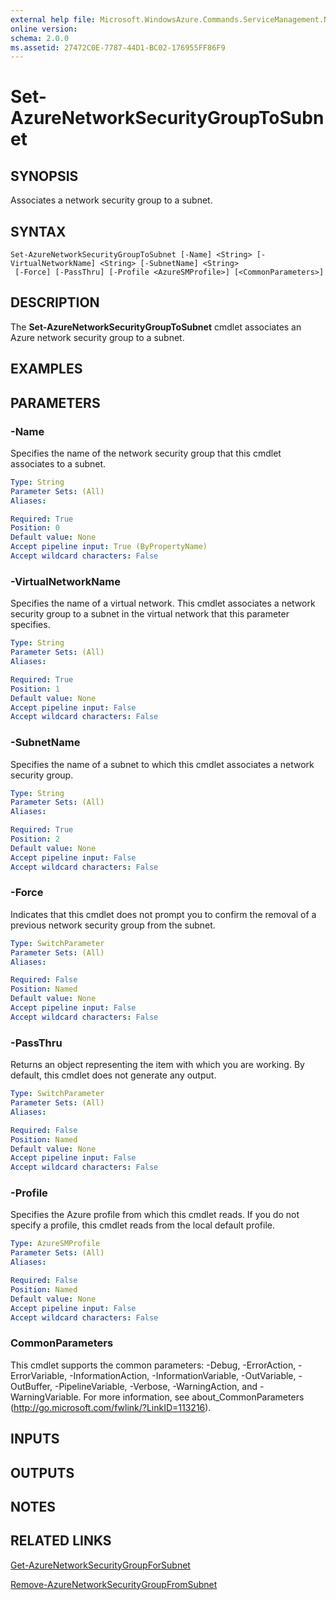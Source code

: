 ```yaml
---
external help file: Microsoft.WindowsAzure.Commands.ServiceManagement.Network.dll-Help.xml
online version: 
schema: 2.0.0
ms.assetid: 27472C0E-7787-44D1-BC02-176955FF86F9
---
```


# Set-AzureNetworkSecurityGroupToSubnet

## SYNOPSIS
Associates a network security group to a subnet.

## SYNTAX

```
Set-AzureNetworkSecurityGroupToSubnet [-Name] <String> [-VirtualNetworkName] <String> [-SubnetName] <String>
 [-Force] [-PassThru] [-Profile <AzureSMProfile>] [<CommonParameters>]
```

## DESCRIPTION
The **Set-AzureNetworkSecurityGroupToSubnet** cmdlet associates an Azure network security group to a subnet.

## EXAMPLES



## PARAMETERS

### -Name
Specifies the name of the network security group that this cmdlet associates to a subnet.

```yaml
Type: String
Parameter Sets: (All)
Aliases:

Required: True
Position: 0
Default value: None
Accept pipeline input: True (ByPropertyName)
Accept wildcard characters: False
```

### -VirtualNetworkName
Specifies the name of a virtual network.
This cmdlet associates a network security group to a subnet in the virtual network that this parameter specifies.

```yaml
Type: String
Parameter Sets: (All)
Aliases:

Required: True
Position: 1
Default value: None
Accept pipeline input: False
Accept wildcard characters: False
```

### -SubnetName
Specifies the name of a subnet to which this cmdlet associates a network security group.

```yaml
Type: String
Parameter Sets: (All)
Aliases:

Required: True
Position: 2
Default value: None
Accept pipeline input: False
Accept wildcard characters: False
```

### -Force
Indicates that this cmdlet does not prompt you to confirm the removal of a previous network security group from the subnet.

```yaml
Type: SwitchParameter
Parameter Sets: (All)
Aliases:

Required: False
Position: Named
Default value: None
Accept pipeline input: False
Accept wildcard characters: False
```

### -PassThru
Returns an object representing the item with which you are working.
By default, this cmdlet does not generate any output.

```yaml
Type: SwitchParameter
Parameter Sets: (All)
Aliases:

Required: False
Position: Named
Default value: None
Accept pipeline input: False
Accept wildcard characters: False
```

### -Profile
Specifies the Azure profile from which this cmdlet reads.
If you do not specify a profile, this cmdlet reads from the local default profile.

```yaml
Type: AzureSMProfile
Parameter Sets: (All)
Aliases:

Required: False
Position: Named
Default value: None
Accept pipeline input: False
Accept wildcard characters: False
```

### CommonParameters
This cmdlet supports the common parameters: -Debug, -ErrorAction, -ErrorVariable, -InformationAction, -InformationVariable, -OutVariable, -OutBuffer, -PipelineVariable, -Verbose, -WarningAction, and -WarningVariable. For more information, see about_CommonParameters (http://go.microsoft.com/fwlink/?LinkID=113216).

## INPUTS

## OUTPUTS

## NOTES

## RELATED LINKS

[Get-AzureNetworkSecurityGroupForSubnet](./Get-AzureNetworkSecurityGroupForSubnet.md)

[Remove-AzureNetworkSecurityGroupFromSubnet](./Remove-AzureNetworkSecurityGroupFromSubnet.md)

